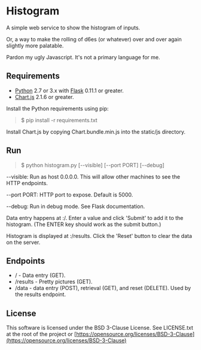 Histogram
=========
A simple web service to show the histogram of inputs. 

Or, a way to make the rolling of d6es (or whatever) over and over again slightly 
more palatable.

Pardon my ugly Javascript. It's not a primary language for me.

Requirements
------------
* [Python](https://python.org) 2.7 or 3.x with [Flask](http://flask.pocoo.org) 
0.11.1 or greater.
* [Chart.js](http://www.chartjs.org) 2.1.6 or greater.

Install the Python requirements using pip:

> $ pip install -r requirements.txt

Install Chart.js by copying Chart.bundle.min.js into the static/js directory.

Run
---
> $ python histogram.py [--visible] [--port PORT] [--debug]

--visible: Run as host 0.0.0.0. This will allow other machines to see the HTTP
endpoints.

--port PORT: HTTP port to expose. Default is 5000.

--debug: Run in debug mode. See Flask documentation.

Data entry happens at <hostname>:<port>/. Enter a value and click 'Submit' to
add it to the histogram. (The ENTER key should work as the submit button.)

Histogram is displayed at <hostname>:<port>/results. Click the 'Reset' button
to clear the data on the server.

Endpoints
---------
* / - Data entry (GET).
* /results - Pretty pictures (GET).
* /data - data entry (POST), retrieval (GET), and reset (DELETE). Used by the
results endpoint.

License
-------
This software is licensed under the BSD 3-Clause License.
See LICENSE.txt at the root of the project or
[https://opensource.org/licenses/BSD-3-Clause](https://opensource.org/licenses/BSD-3-Clause)
